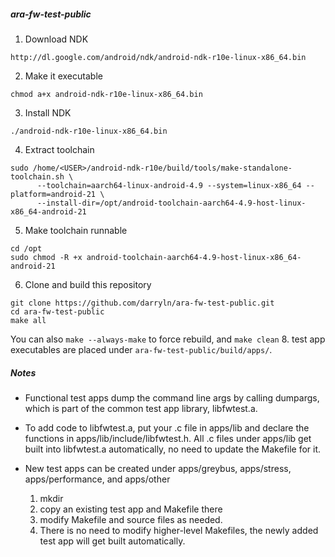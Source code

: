 ##### ara-fw-test-public

1. Download NDK
```
http://dl.google.com/android/ndk/android-ndk-r10e-linux-x86_64.bin
```
2. Make it executable
```
chmod a+x android-ndk-r10e-linux-x86_64.bin
```
3. Install NDK
```
./android-ndk-r10e-linux-x86_64.bin
```
4. Extract toolchain
```
sudo /home/<USER>/android-ndk-r10e/build/tools/make-standalone-toolchain.sh \
      --toolchain=aarch64-linux-android-4.9 --system=linux-x86_64 --platform=android-21 \
      --install-dir=/opt/android-toolchain-aarch64-4.9-host-linux-x86_64-android-21
```
5. Make toolchain runnable
```
cd /opt
sudo chmod -R +x android-toolchain-aarch64-4.9-host-linux-x86_64-android-21
```
6. Clone and build this repository
```
git clone https://github.com/darryln/ara-fw-test-public.git
cd ara-fw-test-public
make all
```
You can also `make --always-make` to force rebuild, and `make clean`
8. test app executables are placed under `ara-fw-test-public/build/apps/`.

##### Notes
* Functional test apps dump the command line args by calling dumpargs, which is part of the common test app library, libfwtest.a.

* To add code to libfwtest.a, put your .c file in apps/lib and declare the functions in apps/lib/include/libfwtest.h.  All .c files under apps/lib get built into libfwtest.a automatically, no need to update the Makefile for it.

* New test apps can be created under apps/greybus, apps/stress, apps/performance, and apps/other
  1. mkdir <name of test app>
  2. copy an existing test app and Makefile there
  3. modify Makefile and source files as needed.
  4. There is no need to modify higher-level Makefiles, the newly added test app will get built automatically.

  
